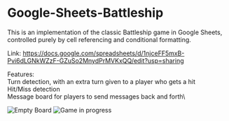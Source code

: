 # Google-Sheets-Battleship
This is an implementation of the classic Battleship game in Google Sheets, controlled purely by cell referencing and conditional formatting.

Link: https://docs.google.com/spreadsheets/d/1njceFF5mxB-Pvi6dLGNkWZzF-GZuSo2MnydPrMVKxQQ/edit?usp=sharing

Features:\
Turn detection, with an extra turn given to a player who gets a hit\
Hit/Miss detection\
Message board for players to send messages back and forth\


![Empty Board](https://github.com/alec-kingsley/Google-Sheets-Battleship/assets/47871513/cd1a3072-dccb-40f0-90cf-8592e8aea8d3)
![Game in progress](https://github.com/alec-kingsley/Google-Sheets-Battleship/assets/47871513/8a4b1818-babb-4162-9097-f6dcf263ee9a)
